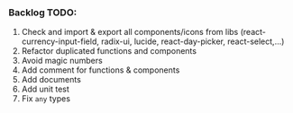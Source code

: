 ### Backlog TODO:

1. Check and import & export all components/icons from libs (react-currency-input-field, radix-ui, lucide, react-day-picker, react-select,...)
2. Refactor duplicated functions and components
3. Avoid magic numbers
4. Add comment for functions & components
5. Add documents
6. Add unit test
7. Fix `any` types
